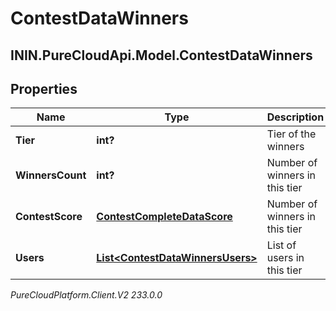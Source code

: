 # ContestDataWinners

## ININ.PureCloudApi.Model.ContestDataWinners

## Properties

|Name | Type | Description | Notes|
|------------ | ------------- | ------------- | -------------|
| **Tier** | **int?** | Tier of the winners | [optional] |
| **WinnersCount** | **int?** | Number of winners in this tier | [optional] |
| **ContestScore** | [**ContestCompleteDataScore**](ContestCompleteDataScore) | Number of winners in this tier | [optional] |
| **Users** | [**List&lt;ContestDataWinnersUsers&gt;**](ContestDataWinnersUsers) | List of users in this tier | [optional] |



_PureCloudPlatform.Client.V2 233.0.0_
